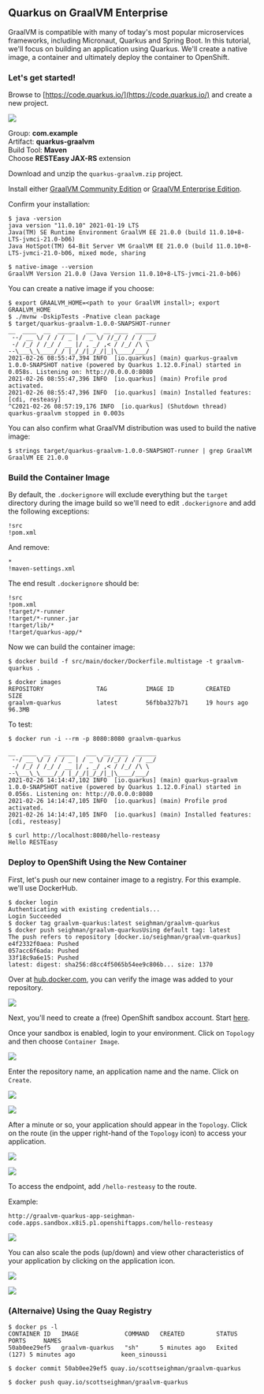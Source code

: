 ## Quarkus on GraalVM Enterprise

GraalVM is compatible with many of today's most popular microservices frameworks, including Micronaut, Quarkus and Spring Boot. In this tutorial, we'll focus on building an application using Quarkus.  We'll create a native image, a container and ultimately deploy the container to OpenShift.

### Let's get started!

Browse to [https://code.quarkus.io/](https://code.quarkus.io/) and create a new project.

![](images/quarkus-project.png)

Group:  **com.example**  
Artifact: **quarkus-graalvm**  
Build Tool: **Maven**  
Choose **RESTEasy JAX-RS** extension


Download and unzip the `quarkus-graalvm.zip` project.

Install either [GraalVM Community Edition](https://www.graalvm.org/docs/getting-started/) or [GraalVM Enterprise Edition](https://github.com/swseighman/Installing-GraalVM-Enterprise-Edition).

Confirm your installation:

```
$ java -versionjava version "11.0.10" 2021-01-19 LTSJava(TM) SE Runtime Environment GraalVM EE 21.0.0 (build 11.0.10+8-LTS-jvmci-21.0-b06)Java HotSpot(TM) 64-Bit Server VM GraalVM EE 21.0.0 (build 11.0.10+8-LTS-jvmci-21.0-b06, mixed mode, sharing
$ native-image --versionGraalVM Version 21.0.0 (Java Version 11.0.10+8-LTS-jvmci-21.0-b06)
```

You can create a native image if you choose:

```
$ export GRAALVM_HOME=<path to your GraalVM install>; export GRAALVM_HOME
$ ./mvnw -DskipTests -Pnative clean package
$ target/quarkus-graalvm-1.0.0-SNAPSHOT-runner__  ____  __  _____   ___  __ ____  ______ --/ __ \/ / / / _ | / _ \/ //_/ / / / __/ -/ /_/ / /_/ / __ |/ , _/ ,< / /_/ /\ \--\___\_\____/_/ |_/_/|_/_/|_|\____/___/2021-02-26 08:55:47,394 INFO  [io.quarkus] (main) quarkus-graalvm 1.0.0-SNAPSHOT native (powered by Quarkus 1.12.0.Final) started in 0.058s. Listening on: http://0.0.0.0:80802021-02-26 08:55:47,396 INFO  [io.quarkus] (main) Profile prod activated.2021-02-26 08:55:47,396 INFO  [io.quarkus] (main) Installed features: [cdi, resteasy]^C2021-02-26 08:57:19,176 INFO  [io.quarkus] (Shutdown thread) quarkus-graalvm stopped in 0.003s
```

You can also confirm what GraalVM distribution was used to build the native image:

```
$ strings target/quarkus-graalvm-1.0.0-SNAPSHOT-runner | grep GraalVMGraalVM EE 21.0.0
```

### Build the Container Image

By default, the `.dockerignore` will exclude everything but the `target` directory during the image build so we'll need to edit `.dockerignore` and add the following exceptions:

```
!src!pom.xml
```
And remove:

```
*
!maven-settings.xml
```

The end result `.dockerignore` should be:

```!src!pom.xml!target/*-runner!target/*-runner.jar!target/lib/*!target/quarkus-app/*
```

Now we can build the container image:

```
$ docker build -f src/main/docker/Dockerfile.multistage -t graalvm-quarkus .
```

```
$ docker imagesREPOSITORY               TAG           IMAGE ID         CREATED           SIZEgraalvm-quarkus          latest        56fbba327b71     19 hours ago      96.3MB
```

To test:

```
$ docker run -i --rm -p 8080:8080 graalvm-quarkus
```
```
__  ____  __  _____   ___  __ ____  ______ --/ __ \/ / / / _ | / _ \/ //_/ / / / __/ -/ /_/ / /_/ / __ |/ , _/ ,< / /_/ /\ \--\___\_\____/_/ |_/_/|_/_/|_|\____/___/2021-02-26 14:14:47,102 INFO  [io.quarkus] (main) quarkus-graalvm 1.0.0-SNAPSHOT native (powered by Quarkus 1.12.0.Final) started in 0.056s. Listening on: http://0.0.0.0:80802021-02-26 14:14:47,105 INFO  [io.quarkus] (main) Profile prod activated.2021-02-26 14:14:47,105 INFO  [io.quarkus] (main) Installed features: [cdi, resteasy]
```
```
$ curl http://localhost:8080/hello-resteasyHello RESTEasy
```

### Deploy to OpenShift Using the New Container

First, let's push our new container image to a registry.  For this example. we'll use DockerHub.

```
$ docker loginAuthenticating with existing credentials...Login Succeeded
$ docker tag graalvm-quarkus:latest seighman/graalvm-quarkus
$ docker push seighman/graalvm-quarkusUsing default tag: latestThe push refers to repository [docker.io/seighman/graalvm-quarkus]e4f2332f0aea: Pushed057acc6f6ada: Pushed33f18c9a6e15: Pushedlatest: digest: sha256:d8cc4f5065b54ee9c806b... size: 1370
```
Over at [hub.docker.com](hub.docker.com), you can verify the image was added to your repository.

![](images/ocp-9.png)

Next, you'll need to create a (free) OpenShift sandbox account. Start [here](https://developers.redhat.com/developer-sandbox).

Once your sandbox is enabled, login to your environment.  Click on `Topology` and then choose `Container Image`.

![](images/ocp-1.png)

Enter the repository name, an application name and the name.  Click on `Create`.

![](images/ocp-2.png)

![](images/ocp-3.png)

After a minute or so, your application should appear in the `Topology`.  Click on the route (in the upper right-hand of the `Topology` icon) to access your application.

![](images/ocp-4.png)

![](images/ocp-5.png)

To access the endpoint, add `/hello-resteasy` to the route.

Example: 

```
http://graalvm-quarkus-app-seighman-code.apps.sandbox.x8i5.p1.openshiftapps.com/hello-resteasy
```

![](images/ocp-6.png)

You can also scale the pods (up/down) and view other characteristics of your application by clicking on the application icon.

![](images/ocp-7.png)

![](images/ocp-8.png)

### (Alternaive) Using the Quay Registry

```
$ docker ps -lCONTAINER ID   IMAGE             COMMAND   CREATED         STATUS                       PORTS     NAMES50ab0ee29ef5   graalvm-quarkus   "sh"      5 minutes ago   Exited (127) 5 minutes ago             keen_sinoussi
```
```
$ docker commit 50ab0ee29ef5 quay.io/scottseighman/graalvm-quarkus
```
```
$ docker push quay.io/scottseighman/graalvm-quarkus
```